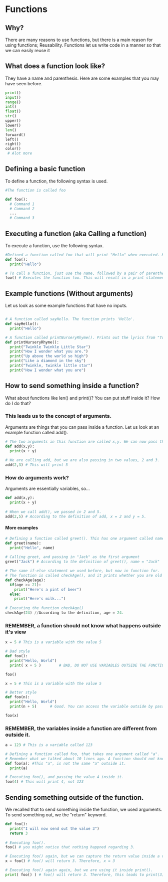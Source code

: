 # Functions

## Why?
There are many reasons to use functions, but there is a main reason for using functions; Reusability. Functions let us write code
in a manner so that we can easily reuse it 

## What does a function look like?
They have a name and parenthesis. Here are some examples that you may have seen before.
```python
print()
input()
range()
int()
float()
str()
upper()
lower()
len()
forward()
left()
right()
color()
 # Alot more 
```

## Defining a basic function
To define a function, the following syntax is used.
```python
#The function is called foo

def foo():
  # Command 1
  # Command 2
  ...
  # Command 3

```

## Executing a function (aka Calling a function)
To execute a function, use the following syntax.
```python
#Defined a function called foo that will print "Hello" when executed. However, defining is not the same as executing
def foo():
  print("Hello")

# To call a function, just use the name, followed by a pair of parenthesis.
foo() # Executes the function foo. This will result in a print statement, "Hello"

```

## Example functions (Without arguments)
Let us look as some example functions that have no inputs.
```python

# A function called sayHello. The function prints 'Hello'.
def sayHello():
  print("Hello")

# A function called printNurseryRhyme(). Prints out the lyrics from "Twinkle Twinkle Little Star"
def printNurseryRhyme():
  print("Twinkle Twinkle Little Star")
  print("How I wonder what you are.")
  print("Up above the world so high")
  print("Like a diamond in the sky")
  print("Twinkle, twinkle little star")
  print("How I wonder what you are")
```

## How to send something inside a function?
What about functions like len() and print()? You can put stuff inside it? How do I do that?

### This leads us to the concept of arguments.
Arguments are things that you can pass inside a function. Let us look at an example function called add().

```python
# The two arguments in this function are called x,y. We can now pass things inside to the function.
def add(x,y):
  print(x + y)
  
# We are calling add, but we are also passing in two values, 2 and 3.
add(2,3) # This will print 5
```

### How do arguments work?
Arguments are essentially variables, so...
```python
def add(x,y):
  print(x + y)
  
# When we call add(), we passed in 2 and 5.
add(2,5) # According to the definition of add, x = 2 and y = 5.
```


#### More examples
```python
# Defining a function called greet(). This has one argument called name
def greet(name):
  print("Hello", name)
  
# Calling greet, and passing in "Jack" as the first argument
greet("Jack") # According to the definition of greet(), name = "Jack"
```

```python
# The same if-else statement we used before, but now in function for.
# The function is called checkAge(), and it prints whether you are old enough to buy alchohol.
def checkAge(age):
  if(age >= 21):
    print("Here's a pint of beer")
  else:
    print("Here's milk...")
  
# Executing the function checkAge()
checkAge(24) //According to the definition, age = 24.

```


### REMEMBER, a function should not know what happens outside it's view
```python
x = 5 # This is a variable with the value 5

# Bad style
def foo():
  print("Hello, World")
  print( x + 5 )        # BAD, DO NOT USE VARIABLES OUTSIDE THE FUNCTION DIRECTLY

foo()
```
```python
x = 5 # This is a variable with the value 5

# Better style
def foo(n):
  print("Hello, World")
  print(n + 5)      # Good. You can access the variable outside by passing it inside the function.

foo(x)

```

### REMEMBER, the variables inside a function are different from outside it.
```python
a = 123 # This is a variable called 123

# Defining a function called foo, that takes one argument called "a".
# Remember what we talked about 10 lines ago. A function should not know what happens outside it
def foo(a): #This "a", is not the same "a" outside it.
  print(a)

# Executing foo(), and passing the value 4 inside it.
foo(4) # This will print 4, not 123

```
 
## Sending something outside of the function.
We recalled that to send something inside the function, we used arguments. To send something out, we the "return" keyword.
```python
def foo():
  print("I will now send out the value 3")
  return 3
  
# Executing foo().
foo() # you might notice that nothing happned regarding 3.

# Executing foo() again, but we can capture the return value inside a variable
x = foo() # foo() will return 3. Therefore, x = 3

# Executing foo() again again, but we are using it inside print().
print( foo() ) # foo() will return 3. Therefore, this leads to print(3).

```
